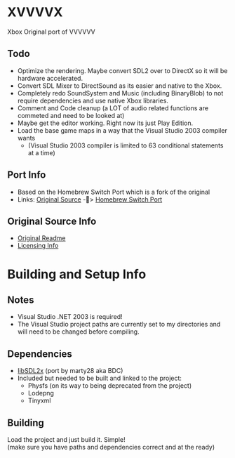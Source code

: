 # XVVVVX
Xbox Original port of VVVVVV  

## Todo
- Optimize the rendering. Maybe convert SDL2 over to DirectX so it will be hardware accelerated.  
- Convert SDL Mixer to DirectSound as its easier and native to the Xbox.
- Completely redo SoundSystem and Music (including BinaryBlob) to not require dependencies and use native Xbox libraries.
- Comment and Code cleanup (a LOT of audio related functions are commeted and need to be looked at)
- Maybe get the editor working. Right now its just Play Edition.
- Load the base game maps in a way that the Visual Studio 2003 compiler wants
  - (Visual Studio 2003 compiler is limited to 63 conditional statements at a time)


## Port Info
- Based on the Homebrew Switch Port which is a fork of the original  
- Links: [Original Source](https://github.com/TerryCavanagh/VVVVVV) -🍴> [Homebrew Switch Port](https://github.com/NicholeMattera/NX-VVVVVV)  

## Original Source Info
- [Original Readme](https://github.com/TerryCavanagh/VVVVVV/blob/master/README.md)
- [Licensing Info](https://github.com/TerryCavanagh/VVVVVV/blob/master/LICENSE.md)

# Building and Setup Info
## Notes
- Visual Studio .NET 2003 is required!
- The Visual Studio project paths are currently set to my directories and will need to be changed before compiling.

## Dependencies
- [libSDL2x](https://github.com/marty28/libSDL2x) (port by marty28 aka BDC)
- Included but needed to be built and linked to the project:
  - Physfs (on its way to being deprecated from the project)
  - Lodepng
  - Tinyxml
  
## Building
Load the project and just build it. Simple!  
(make sure you have paths and dependencies correct and at the ready)
